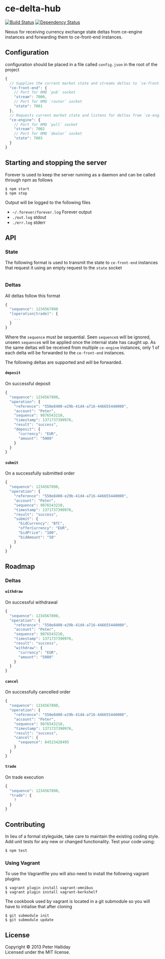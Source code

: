 ce-delta-hub
============

[![Build Status](https://travis-ci.org/pghalliday/ce-delta-hub.png?branch=master)](https://travis-ci.org/pghalliday/ce-delta-hub)
[![Dependency Status](https://gemnasium.com/pghalliday/ce-delta-hub.png)](https://gemnasium.com/pghalliday/ce-delta-hub)

Nexus for receiving currency exchange state deltas from ce-engine instances and forwarding them to ce-front-end instances.


## Configuration

configuration should be placed in a file called `config.json` in the root of the project

```javascript
{
  // Supplies the current market state and streams deltas to `ce-front-end` instances
  "ce-front-end": {
    // Port for 0MQ `pub` socket 
    "stream": 7000,
    // Port for 0MQ `router` socket 
    "state": 7001
  },
  // Requests current market state and listens for deltas from `ce-engine` instances
  "ce-engine": {
    // Port for 0MQ `pull` socket 
    "stream": 7002
    // Port for 0MQ `dealer` socket 
    "state": 7003
  }
}
```

## Starting and stopping the server

Forever is used to keep the server running as a daemon and can be called through npm as follows

```
$ npm start
$ npm stop
```

Output will be logged to the following files

- `~/.forever/forever.log` Forever output
- `./out.log` stdout
- `./err.log` stderr

## API

### State

The following format is used to transmit the state to `ce-front-end` instances that request it using an empty request to the `state` socket

```javacript
```

### Deltas

All deltas follow this format

```javascript
{
  "sequence": 1234567890
  "[operation|trade]": {
    ...
  }
}
```

Where the `sequence` must be sequential. Seen `sequence`s will be ignored, unseen `sequence`s will be applied once the internal state has caught up.
As the same deltas will be received from multiple `ce-engine` instances, only 1 of each delta will be forwarded to the `ce-front-end` instances.

The following deltas are supported and will be forwarded.

#### `deposit`

On successful deposit

```javascript
{
  "sequence": 1234567890,
  "operation": {
    "reference": "550e8400-e29b-41d4-a716-446655440000",
    "account": "Peter",
    "sequence": 9876543210,
    "timestamp": 1371737390976,
    "result": "success",
    "deposit": {
      "currency": "EUR",
      "amount": "5000"
    }
  }
}
```

#### `submit`

On a successfully submitted order

```javascript
{
  "sequence": 1234567890,
  "operation": {
    "reference": "550e8400-e29b-41d4-a716-446655440000",
    "account": "Peter",
    "sequence": 9876543210,
    "timestamp": 1371737390976,
    "result": "success",
    "submit": {
      "bidCurrency": "BTC",
      "offerCurrency": "EUR",
      "bidPrice": "100",
      "bidAmount": "50"
    }
  }
}
```

## Roadmap

### Deltas

#### `withdraw`

On successful withdrawal

```javascript
{
  "sequence": 1234567890,
  "operation": {
    "reference": "550e8400-e29b-41d4-a716-446655440000",
    "account": "Peter",
    "sequence": 9876543210,
    "timestamp": 1371737390976,
    "result": "success",
    "withdraw": {
      "currency": "EUR",
      "amount": "5000"
    }
  }
}
```

#### `cancel`

On successfully cancelled order

```javascript
{
  "sequence": 1234567890,
  "operation": {
    "reference": "550e8400-e29b-41d4-a716-446655440000",
    "account": "Peter",
    "sequence": 9876543210,
    "timestamp": 1371737390976,
    "result": "success",
    "cancel": {
      "sequence": 64523428495
    }
  }
}
```

#### `trade`

On trade execution

```javascript
{
  "sequence": 1234567890,
  "trade": {
    ?
  }
}
```

## Contributing
In lieu of a formal styleguide, take care to maintain the existing coding style. Add unit tests for any new or changed functionality. Test your code using: 

```
$ npm test
```

### Using Vagrant
To use the Vagrantfile you will also need to install the following vagrant plugins

```
$ vagrant plugin install vagrant-omnibus
$ vagrant plugin install vagrant-berkshelf
```

The cookbook used by vagrant is located in a git submodule so you will have to intialise that after cloning

```
$ git submodule init
$ git submodule update
```

## License
Copyright &copy; 2013 Peter Halliday  
Licensed under the MIT license.
